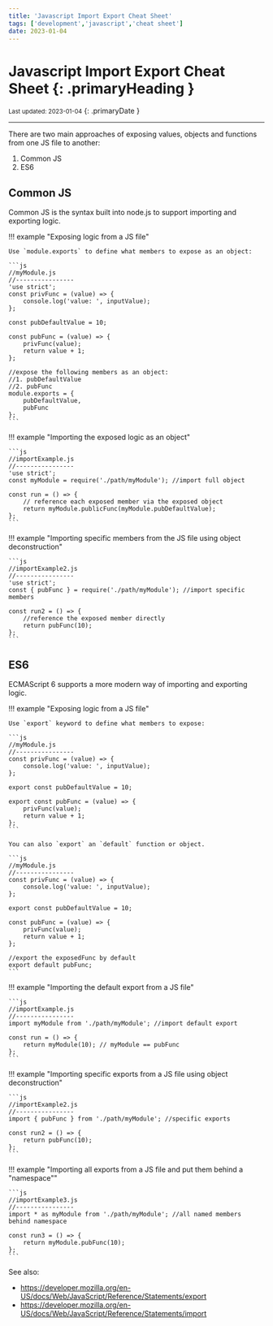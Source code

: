 ```yaml
---
title: 'Javascript Import Export Cheat Sheet'
tags: ['development','javascript','cheat sheet']
date: 2023-01-04
---
```

# Javascript Import Export Cheat Sheet {: .primaryHeading }
<small>Last updated: 2023-01-04</small>
{: .primaryDate }

---

There are two main approaches of exposing values, objects and functions from one JS file to another:

1. Common JS
2. ES6

## Common JS
Common JS is the syntax built into node.js to support importing and exporting logic.

!!! example "Exposing logic from a JS file"

    Use `module.exports` to define what members to expose as an object:

    ```js
    //myModule.js
    //----------------
    'use strict';
    const privFunc = (value) => {
        console.log('value: ', inputValue);
    };

    const pubDefaultValue = 10;

    const pubFunc = (value) => {
        privFunc(value);
        return value + 1;
    };
    
    //expose the following members as an object:
    //1. pubDefaultValue
    //2. pubFunc
    module.exports = {
        pubDefaultValue,
        pubFunc
    };
    ```

!!! example "Importing the exposed logic as an object"

    ```js
    //importExample.js
    //----------------
    'use strict';
    const myModule = require('./path/myModule'); //import full object

    const run = () => {
        // reference each exposed member via the exposed object
        return myModule.publicFunc(myModule.pubDefaultValue);
    };
    ```

!!! example "Importing specific members from the JS file using object deconstruction"

    ```js
    //importExample2.js
    //----------------
    'use strict';
    const { pubFunc } = require('./path/myModule'); //import specific members

    const run2 = () => {
        //reference the exposed member directly
        return pubFunc(10);
    };
    ```

## ES6
ECMAScript 6 supports a more modern way of importing and exporting logic.

!!! example "Exposing logic from a JS file"

    Use `export` keyword to define what members to expose:

    ```js
    //myModule.js
    //----------------
    const privFunc = (value) => {
        console.log('value: ', inputValue);
    };

    export const pubDefaultValue = 10;

    export const pubFunc = (value) => {
        privFunc(value);
        return value + 1;
    };
    ```

    You can also `export` an `default` function or object.

    ```js
    //myModule.js
    //----------------
    const privFunc = (value) => {
        console.log('value: ', inputValue);
    };

    export const pubDefaultValue = 10;

    const pubFunc = (value) => {
        privFunc(value);
        return value + 1;
    };

    //export the exposedFunc by default
    export default pubFunc;
    ```

!!! example "Importing the default export from a JS file"

    ```js
    //importExample.js
    //----------------
    import myModule from './path/myModule'; //import default export

    const run = () => {
        return myModule(10); // myModule == pubFunc
    };
    ```

!!! example "Importing specific exports from a JS file using object deconstruction"

    ```js
    //importExample2.js
    //----------------
    import { pubFunc } from './path/myModule'; //specific exports

    const run2 = () => {
        return pubFunc(10);
    };
    ```

!!! example "Importing all exports from a JS file and put them behind a "namespace""

    ```js
    //importExample3.js
    //----------------
    import * as myModule from './path/myModule'; //all named members behind namespace

    const run3 = () => {
        return myModule.pubFunc(10);
    };
    ```

See also:

* <https://developer.mozilla.org/en-US/docs/Web/JavaScript/Reference/Statements/export>
* <https://developer.mozilla.org/en-US/docs/Web/JavaScript/Reference/Statements/import>